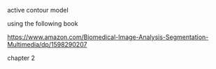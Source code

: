 active contour model 

using the following book

https://www.amazon.com/Biomedical-Image-Analysis-Segmentation-Multimedia/dp/1598290207

chapter 2
